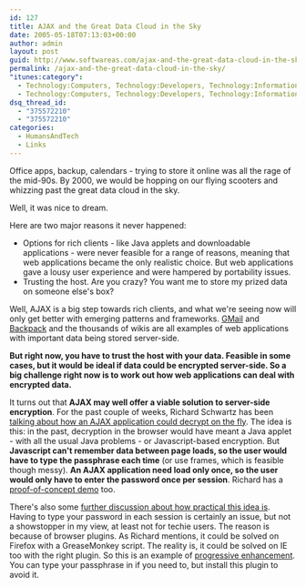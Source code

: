 ```yaml
---
id: 127
title: AJAX and the Great Data Cloud in the Sky
date: 2005-05-18T07:13:03+00:00
author: admin
layout: post
guid: http://www.softwareas.com/ajax-and-the-great-data-cloud-in-the-sky
permalink: /ajax-and-the-great-data-cloud-in-the-sky/
"itunes:category":
  - Technology:Computers, Technology:Developers, Technology:Information
  - Technology:Computers, Technology:Developers, Technology:Information
dsq_thread_id:
  - "375572210"
  - "375572210"
categories:
  - HumansAndTech
  - Links
---
```

Office apps, backup, calendars - trying to store it online was all the rage of the mid-90s. By 2000, we would be hopping on our flying scooters and whizzing past the great data cloud in the sky.

Well, it was nice to dream.

Here are two major reasons it never happened:

* Options for rich clients - like Java applets and downloadable applications - were never feasible for a range of reasons, meaning that web applications became the only realistic choice. But web applications gave a lousy user experience and were hampered by portability issues.
* Trusting the host. Are you crazy? You want me to store my prized data on someone else's box?

Well, AJAX is a big step towards rich clients, and what we're seeing now will only get better with emerging patterns and frameworks. [GMail](http://gmail.com) and [Backpack](http://www.backpackit.com/) and the thousands of wikis are all examples of web applications with important data being stored server-side.

**But right now, you have to trust the host with your data. Feasible in some cases, but it would be ideal if data could be encrypted server-side. So a big challenge right now is to work out how web applications can deal with encrypted data.**

It turns out that **AJAX may well offer a viable solution to server-side encryption**. For the past couple of weeks, Richard Schwartz has been [talking about how an AJAX application could decrypt on the fly](http://smokey.rhs.com/web/blog/PowerOfTheSchwartz.nsf/d6plinks/RSCZ-6C5G54). The idea is this: in the past, decryption in the browser would have meant a Java applet - with all the usual Java problems - or Javascript-based encryption. But **Javascript can't remember data between page loads, so the user would have to type the passphrase each time** (or use frames, which is feasible though messy). **An AJAX application need load only once, so the user would only have to enter the password once per session**. Richard has a [proof-of-concept demo](http://aam.ugpl.de/node/1060) too.

There's also some [further discussion about how practical this idea is](http://smokey.rhs.com/web/blog/PowerOfTheSchwartz.nsf/d6plinks/RSCZ-6CCMCD). Having to type your password in each session is certainly an issue, but not a showstopper in my view, at least not for techie users. The reason is because of browser plugins. As Richard mentions, it could be solved on Firefox with a GreaseMonkey script. The reality is, it could be solved on IE too with the right plugin. So this is an example of [progressive enhancement](http://adactio.com/journal/display.php/20050308163812.xml). You can type your passphrase in if you need to, but install this plugin to avoid it.